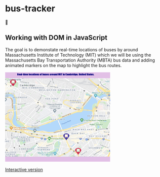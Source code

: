 # bus-tracker

 🚌

## Working with DOM in JavaScript

The goal is to demonstate real-time locations of buses by around Massachusetts Institute of Technology (MIT) which we will be using the Massachusetts Bay Transportation Authority (MBTA) bus data and adding animated markers on the map to highlight the bus routes.

<img src = 'example.png' width="340" height="290"> 

<a href="https://anyapages.github.io/bus_tracker.html">Interactive version</a>

